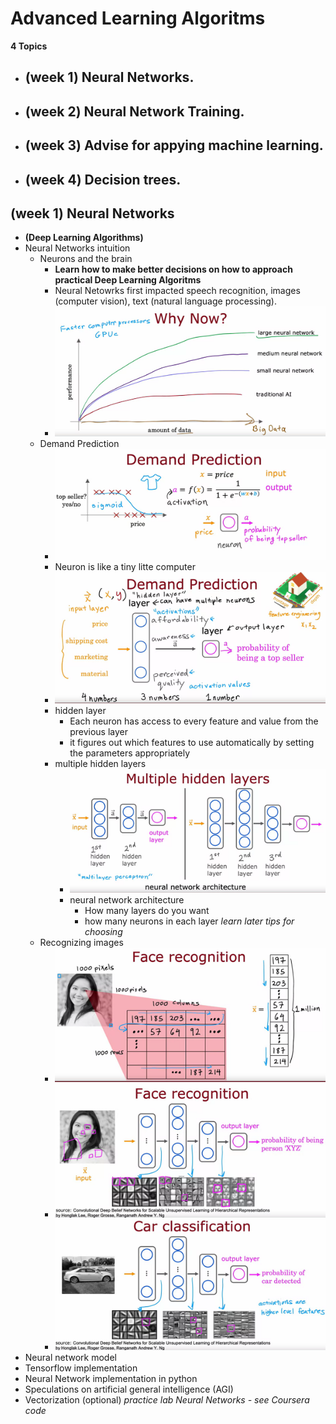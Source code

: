 # Advanced Learning Algoritms

**4 Topics**
- ## (week 1) Neural Networks.
- ## (week 2) Neural Network Training.
- ## (week 3) Advise for appying machine learning.
- ## (week 4) Decision trees.

## (week 1) Neural Networks
- **(Deep Learning Algorithms)**
- Neural Networks intuition
    - Neurons and the brain
        - **Learn how to make better decisions on how to approach practical Deep Learning Algoritms**
        - Neural Netowrks first impacted speech recognition, images (computer vision), text (natural language processing).
        - ![Alt text](image.png)
    - Demand Prediction
        - ![Alt text](image-1.png)
        - Neuron is like a tiny litte computer
        - ![Alt text](image-2.png)
        - hidden layer
            - Each neuron has access to every feature and value from the previous layer
            - it figures out which features to use automatically by setting the parameters appropriately
        - multiple hidden layers
            - ![Alt text](image-3.png)
            - neural network architecture
                - How many layers do you want
                - how many neurons in each layer
                *learn later tips for choosing*
    - Recognizing images
        - ![Alt text](image-4.png)
        - ![Alt text](image-5.png)
        - ![Alt text](image-6.png)
- Neural network model
- Tensorflow implementation
- Neural Network implementation in python
- Speculations on artificial general intelligence (AGI)
- Vectorization (optional)
*practice lab Neural Networks - see Coursera code*